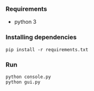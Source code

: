### Requirements

 * python 3

### Installing dependencies

```
pip install -r requirements.txt
```

### Run

```
python console.py
python gui.py
```